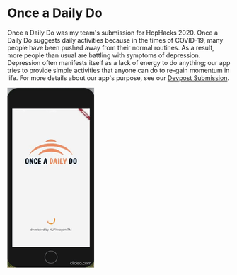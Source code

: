 # Once a Daily Do

Once a Daily Do was my team's submission for HopHacks 2020. Once a Daily Do suggests daily
activities because in the times of COVID-19, many people have been pushed away from their normal
routines. As a result, more people than usual are battling with symptoms of depression. Depression
often manifests itself as a lack of energy to do anything; our app tries to provide simple
activities that anyone can do to re-gain momentum in life. For more details about our app's purpose,
see our [Devpost Submission](devpost.com/software/once-a-daily-do).

![screen recording of app](https://github.com/levylevylevy/onceadailydo/blob/master/screen_recordings/screen_recording.gif)